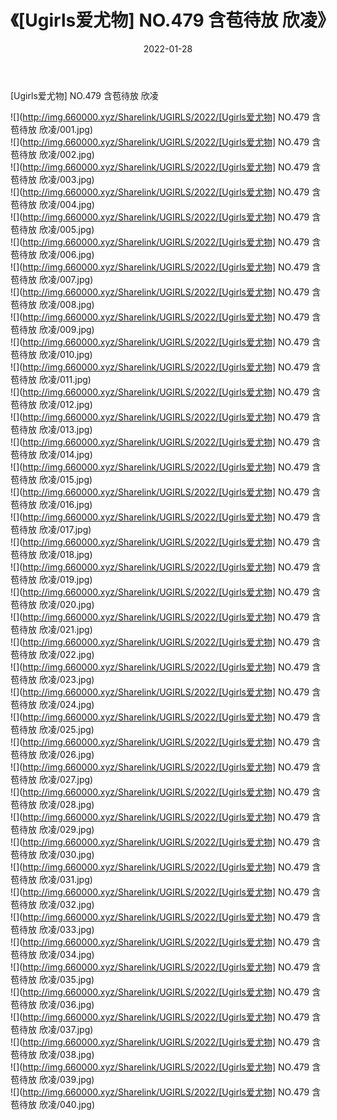 ﻿---
layout: post
title:  《[Ugirls爱尤物] NO.479 含苞待放 欣凌》
date:   2022-01-28
img: http://img.660000.xyz/Sharelink/UGIRLS/2022/[Ugirls爱尤物] NO.479 含苞待放 欣凌/000.jpg
categories: [美女, 清纯, 唯美]
---

[Ugirls爱尤物] NO.479 含苞待放 欣凌

 ![](http://img.660000.xyz/Sharelink/UGIRLS/2022/[Ugirls爱尤物] NO.479 含苞待放 欣凌/001.jpg) <br>![](http://img.660000.xyz/Sharelink/UGIRLS/2022/[Ugirls爱尤物] NO.479 含苞待放 欣凌/002.jpg) <br>![](http://img.660000.xyz/Sharelink/UGIRLS/2022/[Ugirls爱尤物] NO.479 含苞待放 欣凌/003.jpg) <br>![](http://img.660000.xyz/Sharelink/UGIRLS/2022/[Ugirls爱尤物] NO.479 含苞待放 欣凌/004.jpg) <br>![](http://img.660000.xyz/Sharelink/UGIRLS/2022/[Ugirls爱尤物] NO.479 含苞待放 欣凌/005.jpg) <br>![](http://img.660000.xyz/Sharelink/UGIRLS/2022/[Ugirls爱尤物] NO.479 含苞待放 欣凌/006.jpg) <br>![](http://img.660000.xyz/Sharelink/UGIRLS/2022/[Ugirls爱尤物] NO.479 含苞待放 欣凌/007.jpg) <br>![](http://img.660000.xyz/Sharelink/UGIRLS/2022/[Ugirls爱尤物] NO.479 含苞待放 欣凌/008.jpg) <br>![](http://img.660000.xyz/Sharelink/UGIRLS/2022/[Ugirls爱尤物] NO.479 含苞待放 欣凌/009.jpg) <br>![](http://img.660000.xyz/Sharelink/UGIRLS/2022/[Ugirls爱尤物] NO.479 含苞待放 欣凌/010.jpg) <br>![](http://img.660000.xyz/Sharelink/UGIRLS/2022/[Ugirls爱尤物] NO.479 含苞待放 欣凌/011.jpg) <br>![](http://img.660000.xyz/Sharelink/UGIRLS/2022/[Ugirls爱尤物] NO.479 含苞待放 欣凌/012.jpg) <br>![](http://img.660000.xyz/Sharelink/UGIRLS/2022/[Ugirls爱尤物] NO.479 含苞待放 欣凌/013.jpg) <br>![](http://img.660000.xyz/Sharelink/UGIRLS/2022/[Ugirls爱尤物] NO.479 含苞待放 欣凌/014.jpg) <br>![](http://img.660000.xyz/Sharelink/UGIRLS/2022/[Ugirls爱尤物] NO.479 含苞待放 欣凌/015.jpg) <br>![](http://img.660000.xyz/Sharelink/UGIRLS/2022/[Ugirls爱尤物] NO.479 含苞待放 欣凌/016.jpg) <br>![](http://img.660000.xyz/Sharelink/UGIRLS/2022/[Ugirls爱尤物] NO.479 含苞待放 欣凌/017.jpg) <br>![](http://img.660000.xyz/Sharelink/UGIRLS/2022/[Ugirls爱尤物] NO.479 含苞待放 欣凌/018.jpg) <br>![](http://img.660000.xyz/Sharelink/UGIRLS/2022/[Ugirls爱尤物] NO.479 含苞待放 欣凌/019.jpg) <br>![](http://img.660000.xyz/Sharelink/UGIRLS/2022/[Ugirls爱尤物] NO.479 含苞待放 欣凌/020.jpg) <br>![](http://img.660000.xyz/Sharelink/UGIRLS/2022/[Ugirls爱尤物] NO.479 含苞待放 欣凌/021.jpg) <br>![](http://img.660000.xyz/Sharelink/UGIRLS/2022/[Ugirls爱尤物] NO.479 含苞待放 欣凌/022.jpg) <br>![](http://img.660000.xyz/Sharelink/UGIRLS/2022/[Ugirls爱尤物] NO.479 含苞待放 欣凌/023.jpg) <br>![](http://img.660000.xyz/Sharelink/UGIRLS/2022/[Ugirls爱尤物] NO.479 含苞待放 欣凌/024.jpg) <br>![](http://img.660000.xyz/Sharelink/UGIRLS/2022/[Ugirls爱尤物] NO.479 含苞待放 欣凌/025.jpg) <br>![](http://img.660000.xyz/Sharelink/UGIRLS/2022/[Ugirls爱尤物] NO.479 含苞待放 欣凌/026.jpg) <br>![](http://img.660000.xyz/Sharelink/UGIRLS/2022/[Ugirls爱尤物] NO.479 含苞待放 欣凌/027.jpg) <br>![](http://img.660000.xyz/Sharelink/UGIRLS/2022/[Ugirls爱尤物] NO.479 含苞待放 欣凌/028.jpg) <br>![](http://img.660000.xyz/Sharelink/UGIRLS/2022/[Ugirls爱尤物] NO.479 含苞待放 欣凌/029.jpg) <br>![](http://img.660000.xyz/Sharelink/UGIRLS/2022/[Ugirls爱尤物] NO.479 含苞待放 欣凌/030.jpg) <br>![](http://img.660000.xyz/Sharelink/UGIRLS/2022/[Ugirls爱尤物] NO.479 含苞待放 欣凌/031.jpg) <br>![](http://img.660000.xyz/Sharelink/UGIRLS/2022/[Ugirls爱尤物] NO.479 含苞待放 欣凌/032.jpg) <br>![](http://img.660000.xyz/Sharelink/UGIRLS/2022/[Ugirls爱尤物] NO.479 含苞待放 欣凌/033.jpg) <br>![](http://img.660000.xyz/Sharelink/UGIRLS/2022/[Ugirls爱尤物] NO.479 含苞待放 欣凌/034.jpg) <br>![](http://img.660000.xyz/Sharelink/UGIRLS/2022/[Ugirls爱尤物] NO.479 含苞待放 欣凌/035.jpg) <br>![](http://img.660000.xyz/Sharelink/UGIRLS/2022/[Ugirls爱尤物] NO.479 含苞待放 欣凌/036.jpg) <br>![](http://img.660000.xyz/Sharelink/UGIRLS/2022/[Ugirls爱尤物] NO.479 含苞待放 欣凌/037.jpg) <br>![](http://img.660000.xyz/Sharelink/UGIRLS/2022/[Ugirls爱尤物] NO.479 含苞待放 欣凌/038.jpg) <br>![](http://img.660000.xyz/Sharelink/UGIRLS/2022/[Ugirls爱尤物] NO.479 含苞待放 欣凌/039.jpg) <br>![](http://img.660000.xyz/Sharelink/UGIRLS/2022/[Ugirls爱尤物] NO.479 含苞待放 欣凌/040.jpg) <br>